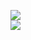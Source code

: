 [![](https://img.shields.io/badge/Made%20With-Github%20Spray-lightgrey.svg?style=for-the-badge&logo=github)](https://github.com/Annihil/github-spray#9902)  
[![](https://i.imgur.com/2DrTn0Z.gif)](https://github.com/Annihil/github-spray)